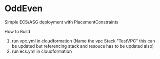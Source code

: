 # OddEven
Simple ECS/ASG deployment with PlacementConstraints

How to Build
1. run vpc.yml in cloudformation (Name the vpc Stack "TestVPC" this can be updated but referencing stack and resouce has to be updated also)
2. run ecs.yml in cloudformation
